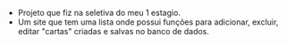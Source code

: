 - Projeto que fiz na seletiva do meu 1 estagio.
- Um site que tem uma lista onde possui funções para adicionar, excluir, editar "cartas" criadas e salvas no banco de dados.
